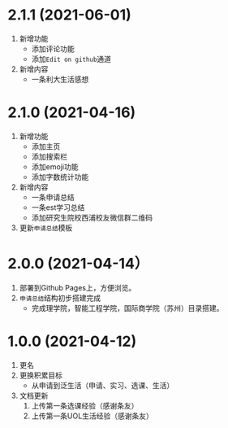 # 2.1.1 (2021-06-01)

1. 新增功能
   - 添加评论功能
   - 添加`Edit on github`通道
2. 新增内容
   - 一条利大生活感想

# 2.1.0 (2021-04-16)

1. 新增功能
   - 添加主页
   - 添加搜索栏
   - 添加emoji功能
   - 添加字数统计功能
2. 新增内容
   - 一条申请总结
   - 一条est学习总结
   - 添加研究生院校西浦校友微信群二维码
3. 更新`申请总结`模板

# 2.0.0 (2021-04-14）

1. 部署到Github Pages上，方便浏览。
2. `申请总结`结构初步搭建完成
   - 完成理学院，智能工程学院，国际商学院（苏州）目录搭建。

# 1.0.0 (2021-04-12)

1. 更名
2. 更换积累目标
   - 从申请到泛生活（申请、实习、选课、生活）
3. 文档更新
   1. 上传第一条选课经验（感谢条友）
   2. 上传第一条UOL生活经验（感谢条友）

